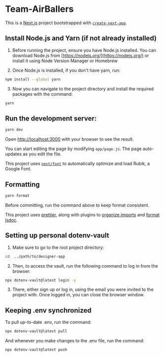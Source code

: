 # Team-AirBallers

This is a [Next.js](https://nextjs.org/) project bootstrapped with [`create-next-app`](https://github.com/vercel/next.js/tree/canary/packages/create-next-app).

## Install Node.js and Yarn (if not already installed)

1. Before running the project, ensure you have Node.js installed. You can download Node.js from [https://nodejs.org/](https://nodejs.org/) or install it using Node Version Manager or Homebrew

2. Once Node.js is installed, if you don't have yarn, run:

```bash
npm install --global yarn
```

3. Now you can navigate to the project directory and install the required packages with the command:

```bash
yarn
```

## Run the development server:

```bash
yarn dev
```

Open [http://localhost:3000](http://localhost:3000) with your browser to see the result.

You can start editing the page by modifying `app/page.js`. The page auto-updates as you edit the file.

This project uses [`next/font`](https://nextjs.org/docs/basic-features/font-optimization) to automatically optimize and load Rubik, a Google Font.

## Formatting

```bash
yarn format
```

Before committing, run the command above to keep format consistent.

This project uses [prettier](https://github.com/prettier/prettier), along with plugins to [organize imports](https://github.com/simonhaenisch/prettier-plugin-organize-imports) and [format jsdoc](https://github.com/hosseinmd/prettier-plugin-jsdoc).

## Setting up personal dotenv-vault

1. Make sure to go to the root project directory:

```bash
cd  ../path/to/designer-app
```

2. Then, to access the vault, run the following command to log in from the browser:

```bash
npx dotenv-vault@latest login -y
```

3. There, either sign up or log in, using the email you were invited to the project with. Once logged in, you can close the browser window.

## Keeping .env synchronized

To pull up-to-date .env, run the command:

```bash
npx dotenv-vault@latest pull
```

And whenever you make changes to the .env file, run the command:

```bash
npx dotenv-vault@latest push
```
